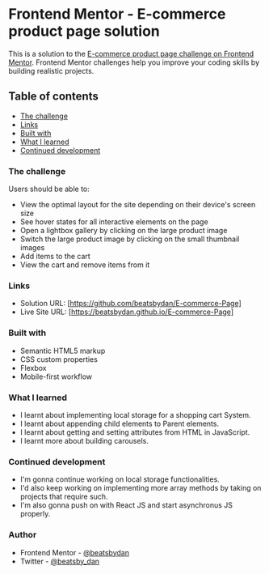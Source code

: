 # Frontend Mentor - E-commerce product page solution

This is a solution to the [E-commerce product page challenge on Frontend Mentor](https://www.frontendmentor.io/challenges/ecommerce-product-page-UPsZ9MJp6). Frontend Mentor challenges help you improve your coding skills by building realistic projects.

## Table of contents

- [The challenge](#the-challenge)
- [Links](#links)
- [Built with](#built-with)
- [What I learned](#what-i-learned)
- [Continued development](#continued-development)

### The challenge

Users should be able to:

- View the optimal layout for the site depending on their device's screen size
- See hover states for all interactive elements on the page
- Open a lightbox gallery by clicking on the large product image
- Switch the large product image by clicking on the small thumbnail images
- Add items to the cart
- View the cart and remove items from it

### Links

- Solution URL: [https://github.com/beatsbydan/E-commerce-Page]
- Live Site URL: [https://beatsbydan.github.io/E-commerce-Page]

### Built with

- Semantic HTML5 markup
- CSS custom properties
- Flexbox
- Mobile-first workflow

### What I learned

- I learnt about implementing local storage for a shopping cart System.
- I learnt about appending child elements to Parent elements.
- I learnt about getting and setting attributes from HTML in JavaScript.
- I learnt more about building carousels.

### Continued development

- I'm gonna continue working on local storage functionalities.
- I'd also keep working on implementing more array methods by taking on     projects  that require such.
- I'm also gonna push on with React JS and start asynchronus JS properly.

### Author

- Frontend Mentor - [@beatsbydan](https://www.frontendmentor.io/profile/yourusername)
- Twitter - [@beatsby_dan](https://www.twitter.com/yourusername)
